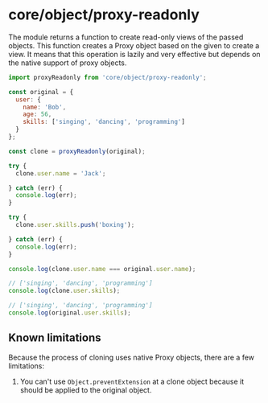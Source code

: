 # core/object/proxy-readonly

The module returns a function to create read-only views of the passed objects.
This function creates a Proxy object based on the given to create a view.
It means that this operation is lazily and very effective but depends on the native support of proxy objects.

```js
import proxyReadonly from 'core/object/proxy-readonly';

const original = {
  user: {
    name: 'Bob',
    age: 56,
    skills: ['singing', 'dancing', 'programming']
  }
};

const clone = proxyReadonly(original);

try {
  clone.user.name = 'Jack';

} catch (err) {
  console.log(err);
}

try {
  clone.user.skills.push('boxing');

} catch (err) {
  console.log(err);
}

console.log(clone.user.name === original.user.name);

// ['singing', 'dancing', 'programming']
console.log(clone.user.skills);

// ['singing', 'dancing', 'programming']
console.log(original.user.skills);
```

## Known limitations

Because the process of cloning uses native Proxy objects, there are a few limitations:

1. You can't use `Object.preventExtension` at a clone object because it should be applied to the original object.
